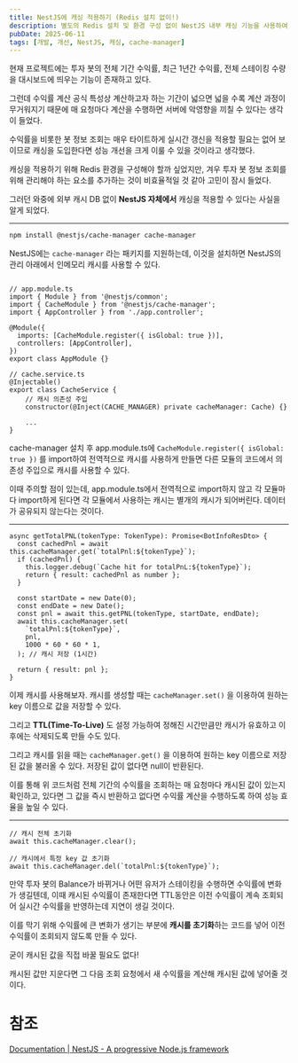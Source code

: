 ```yaml
---
title: NestJS에 캐싱 적용하기 (Redis 설치 없이!)
description: 별도의 Redis 설치 및 환경 구성 없이 NestJS 내부 캐싱 기능을 사용하여 성능을 개선해보자
pubDate: 2025-06-11
tags: [개발, 개선, NestJS, 캐싱, cache-manager]
---
```


현재 프로젝트에는 투자 봇의 전체 기간 수익률, 최근 1년간 수익률, 전체 스테이킹 수량을 대시보드에 띄우는 기능이 존재하고 있다.

그런데 수익률 계산 공식 특성상 계산하고자 하는 기간이 넓으면 넓을 수록 계산 과정이 무거워지기 때문에 매 요청마다 계산을 수행하면 서버에 악영향을 끼칠 수 있다는 생각이 들었다.

수익률을 비롯한 봇 정보 조회는 매우 타이트하게 실시간 갱신을 적용할 필요는 없어 보이므로 캐싱을 도입한다면 성능 개선을 크게 이룰 수 있을 것이라고 생각했다.

캐싱을 적용하기 위해 Redis 환경을 구성해야 할까 싶었지만, 겨우 투자 봇 정보 조회를 위해 관리해야 하는 요소를 추가하는 것이 비효율적일 것 같아 고민이 잠시 들었다.

그러던 와중에 외부 캐시 DB 없이 **NestJS 자체에서** 캐싱을 적용할 수 있다는 사실을 알게 되었다.

---

```bash
npm install @nestjs/cache-manager cache-manager
```

NestJS에는 `cache-manager` 라는 패키지를 지원하는데, 이것을 설치하면 NestJS의 관리 아래에서 인메모리 캐시를 사용할 수 있다.

```tsx

// app.module.ts
import { Module } from '@nestjs/common';
import { CacheModule } from '@nestjs/cache-manager';
import { AppController } from './app.controller';

@Module({
  imports: [CacheModule.register({ isGlobal: true })],
  controllers: [AppController],
})
export class AppModule {}

// cache.service.ts
@Injectable()
export class CacheService {
	// 캐시 의존성 주입
	constructor(@Inject(CACHE_MANAGER) private cacheManager: Cache) {}
	
	...
}
```

cache-manager 설치 후 app.module.ts에 `CacheModule.register({ isGlobal: true })` 를 import하여 전역적으로 캐시를 사용하게 만들면 다른 모듈의 코드에서 의존성 주입으로 캐시를 사용할 수 있다.

이때 주의할 점이 있는데, app.module.ts에서 전역적으로 import하지 않고 각 모듈마다 import하게 된다면 각 모듈에서 사용하는 캐시는 별개의 캐시가 되어버린다. 데이터가 공유되지 않는다는 것이다.

---

```tsx
async getTotalPNL(tokenType: TokenType): Promise<BotInfoResDto> {
  const cachedPnl = await this.cacheManager.get(`totalPnl:${tokenType}`);
  if (cachedPnl) {
    this.logger.debug(`Cache hit for totalPnL:${tokenType}`);
    return { result: cachedPnl as number };
  }

  const startDate = new Date(0);
  const endDate = new Date();
  const pnl = await this.getPNL(tokenType, startDate, endDate);
  await this.cacheManager.set(
    `totalPnl:${tokenType}`,
    pnl,
    1000 * 60 * 60 * 1,
  ); // 캐시 저장 (1시간)

  return { result: pnl };
}
```

이제 캐시를 사용해보자. 캐시를 생성할 때는 `cacheManager.set()` 을 이용하여 원하는 key 이름으로 값을 저장할 수 있다.

그리고 **TTL(Time-To-Live)** 도 설정 가능하여 정해진 시간만큼만 캐시가 유효하고 이후에는 삭제되도록 만들 수도 있다.

그리고 캐시를 읽을 때는 `cacheManager.get()` 을 이용하여 원하는 key 이름으로 저장된 값을 불러올 수 있다. 저장된 값이 없다면 null이 반환된다.

이를 통해 위 코드처럼 전체 기간의 수익률을 조회하는 매 요청마다 캐시된 값이 있는지 확인하고, 있다면 그 값을 즉시 반환하고 없다면 수익률 계산을 수행하도록 하여 성능 효율을 높일 수 있다.

---

```tsx
// 캐시 전체 초기화
await this.cacheManager.clear();

// 캐시에서 특정 key 값 초기화
await this.cacheManager.del(`totalPnl:${tokenType}`);
```

만약 투자 봇의 Balance가 바뀌거나 어떤 유저가 스테이킹을 수행하면 수익률에 변화가 생길텐데, 이때 캐시된 수익률이 존재한다면 TTL동안은 이전 수익률이 계속 조회되어 실시간 수익률을 반영하는데 지연이 생길 것이다.

이를 막기 위해 수익률에 큰 변화가 생기는 부분에 **캐시를 초기화**하는 코드를 넣어 이전 수익률이 조회되지 않도록 만들 수 있다.

굳이 캐시된 값을 직접 바꿀 필요도 없다!

캐시된 값만 지운다면 그 다음 조회 요청에서 새 수익률을 계산해 캐시된 값에 넣어줄 것이다.

# 참조

[Documentation | NestJS - A progressive Node.js framework](https://docs.nestjs.com/techniques/caching)